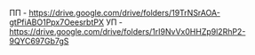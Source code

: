 ПП - https://drive.google.com/drive/folders/19TrNSrAOA-gtPfiABO1Ppx7OeesrbtPX
УП - https://drive.google.com/drive/folders/1rI9NvVx0HHZp9l2RhP2-9QYC697Gb7gS
